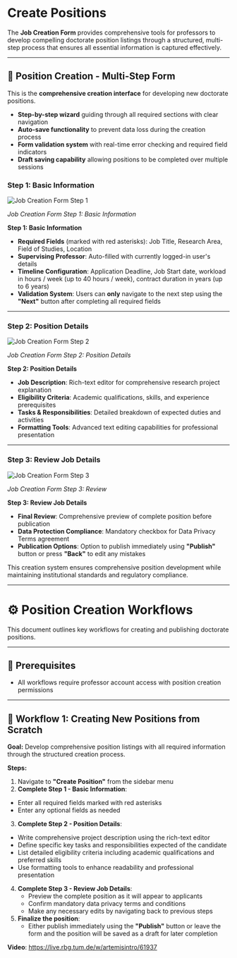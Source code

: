 # Create Positions

The **Job Creation Form** provides comprehensive tools for professors to develop compelling doctorate position listings through a structured, multi-step process that ensures all essential information is captured effectively.

---

## 📝 Position Creation - Multi-Step Form

This is the **comprehensive creation interface** for developing new doctorate positions.

- **Step-by-step wizard** guiding through all required sections with clear navigation
- **Auto-save functionality** to prevent data loss during the creation process
- **Form validation system** with real-time error checking and required field indicators
- **Draft saving capability** allowing positions to be completed over multiple sessions

### Step 1: Basic Information

![Job Creation Form Step 1](images/job-creation-form-1.png)
<div style={{textAlign:'center'}}>
  <em>Job Creation Form Step 1: Basic Information</em>
</div>

**Step 1: Basic Information**
- **Required Fields** (marked with red asterisks): Job Title, Research Area, Field of Studies, Location
- **Supervising Professor**: Auto-filled with currently logged-in user's details
- **Timeline Configuration**: Application Deadline, Job Start date, workload in hours / week (up to 40 hours / week), contract duration in years (up to 6 years)
- **Validation System**: Users can **only** navigate to the next step using the **"Next"** button after completing all required fields

---

### Step 2: Position Details

![Job Creation Form Step 2](images/job-creation-form-2.png)
<div style={{textAlign:'center'}}>
  <em>Job Creation Form Step 2: Position Details</em>
</div>

**Step 2: Position Details**
- **Job Description**: Rich-text editor for comprehensive research project explanation
- **Eligibility Criteria**: Academic qualifications, skills, and experience prerequisites
- **Tasks & Responsibilities**: Detailed breakdown of expected duties and activities
- **Formatting Tools**: Advanced text editing capabilities for professional presentation

---
### Step 3: Review Job Details

![Job Creation Form Step 3](images/job-creation-form-3.png)
<div style={{textAlign:'center'}}>
  <em>Job Creation Form Step 3: Review</em>
</div>

**Step 3: Review Job Details**
- **Final Review**: Comprehensive preview of complete position before publication
- **Data Protection Compliance**: Mandatory checkbox for Data Privacy Terms agreement
- **Publication Options**: Option to publish immediately using **"Publish"** button or press **"Back"** to edit any mistakes

This creation system ensures comprehensive position development while maintaining institutional standards and regulatory compliance.

---

# ⚙️ Position Creation Workflows

This document outlines key workflows for creating and publishing doctorate positions.

---

## 📌 Prerequisites

- All workflows require professor account access with position creation permissions

---

## 📝 Workflow 1: Creating New Positions from Scratch

**Goal:** Develop comprehensive position listings with all required information through the structured creation process.

**Steps:**
1. Navigate to **"Create Position"** from the sidebar menu
2. **Complete Step 1 - Basic Information**:
  - Enter all required fields marked with red asterisks
  - Enter any optional fields as needed
3. **Complete Step 2 - Position Details**:
  - Write comprehensive project description using the rich-text editor
  - Define specific key tasks and responsibilities expected of the candidate
  - List detailed eligibility criteria including academic qualifications and preferred skills
  - Use formatting tools to enhance readability and professional presentation
4. **Complete Step 3 - Review Job Details**:
   - Preview the complete position as it will appear to applicants
   - Confirm mandatory data privacy terms and conditions
   - Make any necessary edits by navigating back to previous steps
5. **Finalize the position**:
   - Either publish immediately using the **"Publish"** button or leave the form and the position will be saved as a draft for later completion

**Video**: https://live.rbg.tum.de/w/artemisintro/61937
